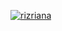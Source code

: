 [![rizriana](https://circleci.com/gh/rizriana/CircleCI_MySimpleCleanArchitecture.svg?style=shield)](https://circleci.com/gh/rizriana/CircleCI_MySimpleCleanArchitecture)
